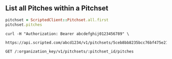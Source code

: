## List all Pitches within a Pitchset

```ruby
pitchset = ScriptedClient::Pitchset.all.first
pitchset.pitches
```

```shell
curl -H "Authorization: Bearer abcdefghij0123456789" \
    https://api.scripted.com/abcd1234/v1/pitchsets/5ceb8bb8235bcc76bf475e21/pitches
```

`GET /:organization_key/v1/pitchsets/:pitchset_id/pitches`
